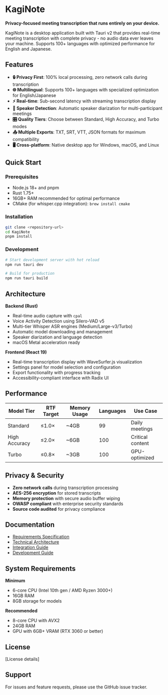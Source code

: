 # KagiNote

**Privacy-focused meeting transcription that runs entirely on your device.**

KagiNote is a desktop application built with Tauri v2 that provides real-time meeting transcription with complete privacy - no audio data ever leaves your machine. Supports 100+ languages with optimized performance for English and Japanese.

## Features

- **🔒 Privacy First**: 100% local processing, zero network calls during transcription
- **🌐 Multilingual**: Supports 100+ languages with specialized optimization for English/Japanese
- **⚡ Real-time**: Sub-second latency with streaming transcription display
- **👥 Speaker Detection**: Automatic speaker diarization for multi-participant meetings
- **🎛️ Quality Tiers**: Choose between Standard, High Accuracy, and Turbo modes
- **📤 Multiple Exports**: TXT, SRT, VTT, JSON formats for maximum compatibility
- **🖥️ Cross-platform**: Native desktop app for Windows, macOS, and Linux

## Quick Start

### Prerequisites
- Node.js 18+ and pnpm
- Rust 1.75+ 
- 16GB+ RAM recommended for optimal performance
- CMake (for whisper.cpp integration): `brew install cmake`

### Installation
```bash
git clone <repository-url>
cd KagiNote
pnpm install
```

### Development
```bash
# Start development server with hot reload
npm run tauri dev

# Build for production
npm run tauri build
```

## Architecture

**Backend (Rust)**
- Real-time audio capture with `cpal`
- Voice Activity Detection using Silero-VAD v5
- Multi-tier Whisper ASR engines (Medium/Large-v3/Turbo)
- Automatic model downloading and management
- Speaker diarization and language detection
- macOS Metal acceleration ready

**Frontend (React 19)**
- Real-time transcription display with WaveSurfer.js visualization
- Settings panel for model selection and configuration
- Export functionality with progress tracking
- Accessibility-compliant interface with Radix UI

## Performance

| Model Tier | RTF Target | Memory Usage | Languages | Use Case |
|------------|------------|--------------|-----------|----------|
| Standard | ≤1.0× | ~4GB | 99 | Daily meetings |
| High Accuracy | ≤2.0× | ~6GB | 100 | Critical content |
| Turbo | ≤0.8× | ~3GB | 100 | GPU-optimized |

## Privacy & Security

- **Zero network calls** during transcription processing
- **AES-256 encryption** for stored transcripts
- **Memory protection** with secure audio buffer wiping
- **OWASP compliant** with enterprise security standards
- **Source code audited** for privacy compliance

## Documentation

- [Requirements Specification](PRPs/discovery/INITIAL-20250119-144500.md)
- [Technical Architecture](PRPs/active/kaginote-architecture.md)
- [Integration Guide](INTEGRATION_SUMMARY.md)
- [Development Guide](CLAUDE.md)

## System Requirements

**Minimum**
- 6-core CPU (Intel 10th gen / AMD Ryzen 3000+)
- 16GB RAM
- 8GB storage for models

**Recommended**
- 8-core CPU with AVX2
- 24GB RAM
- GPU with 6GB+ VRAM (RTX 3060 or better)

## License

[License details]

## Support

For issues and feature requests, please use the GitHub issue tracker.

